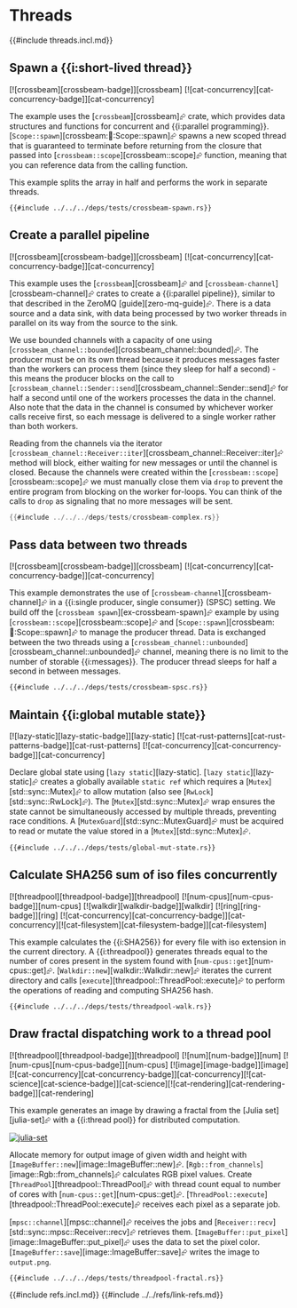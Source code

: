 # Threads

{{#include threads.incl.md}}

## Spawn a {{i:short-lived thread}}

[![crossbeam][crossbeam-badge]][crossbeam]  [![cat-concurrency][cat-concurrency-badge]][cat-concurrency]

The example uses the [`crossbeam`][crossbeam]⮳ crate, which provides data structures and functions for concurrent and {{i:parallel programming}}. [`Scope::spawn`][crossbeam::thread::Scope::spawn]⮳ spawns a new scoped thread that is guaranteed to terminate before returning from the closure that passed into [`crossbeam::scope`][crossbeam::scope]⮳ function, meaning that you can reference data from the calling function.

This example splits the array in half and performs the work in separate threads.

```rust,editable
{{#include ../../../deps/tests/crossbeam-spawn.rs}}
```

## Create a parallel pipeline

[![crossbeam][crossbeam-badge]][crossbeam]  [![cat-concurrency][cat-concurrency-badge]][cat-concurrency]

This example uses the [`crossbeam`][crossbeam]⮳ and [`crossbeam-channel`][crossbeam-channel]⮳ crates to create a {{i:parallel pipeline}}, similar to that described in the ZeroMQ [guide][zero-mq-guide]⮳. There is a data source and a data sink, with data being processed by two worker threads in parallel on its way from the source to the sink.

We use bounded channels with a capacity of one using
[`crossbeam_channel::bounded`][crossbeam_channel::bounded]⮳. The producer must be on its own thread because it produces messages faster than the workers can process them (since they sleep for half a second) - this means the producer blocks on the call to
[`crossbeam_channel::Sender::send`][crossbeam_channel::Sender::send]⮳ for half a second until one of the workers processes the data in the channel. Also note that the data in the channel is consumed by whichever worker calls receive first, so each message is delivered to a single worker rather than both workers.

Reading from the channels via the iterator
[`crossbeam_channel::Receiver::iter`][crossbeam_channel::Receiver::iter]⮳ method will block, either waiting for new messages or until the channel is closed. Because the channels were created within the [`crossbeam::scope`][crossbeam::scope]⮳ we must manually close them via `drop` to prevent the entire program from blocking on the worker for-loops. You can think of the calls to `drop` as signaling that no more messages will be sent.

```rust
{{#include ../../../deps/tests/crossbeam-complex.rs}}
```

## Pass data between two threads

[![crossbeam][crossbeam-badge]][crossbeam]  [![cat-concurrency][cat-concurrency-badge]][cat-concurrency]

This example demonstrates the use of [`crossbeam-channel`][crossbeam-channel]⮳ in a {{i:single producer, single consumer}} (SPSC) setting. We build off the [`crossbeam spawn`][ex-crossbeam-spawn]⮳ example by using
[`crossbeam::scope`][crossbeam::scope]⮳ and [`Scope::spawn`][crossbeam::thread::Scope::spawn]⮳ to manage the producer thread. Data is exchanged between the two threads using a [`crossbeam_channel::unbounded`][crossbeam_channel::unbounded]⮳ channel, meaning there is no limit to the number of storable {{i:messages}}. The producer thread sleeps for half a second in between messages.

```rust,editable
{{#include ../../../deps/tests/crossbeam-spsc.rs}}
```

## Maintain {{i:global mutable state}}

[![lazy-static][lazy-static-badge]][lazy-static]  [![cat-rust-patterns][cat-rust-patterns-badge]][cat-rust-patterns]  [![cat-concurrency][cat-concurrency-badge]][cat-concurrency]

Declare global state using [`lazy static`][lazy-static]. [`lazy static`][lazy-static]⮳
creates a globally available `static ref` which requires a [`Mutex`][std::sync::Mutex]⮳ to allow mutation (also see [`RwLock`][std::sync::RwLock]⮳). The [`Mutex`][std::sync::Mutex]⮳ wrap ensures the state cannot be simultaneously accessed by multiple threads, preventing race conditions. A [`MutexGuard`][std::sync::MutexGuard]⮳ must be acquired to read or mutate the value stored in a [`Mutex`][std::sync::Mutex]⮳.

```rust,editable
{{#include ../../../deps/tests/global-mut-state.rs}}
```

## Calculate SHA256 sum of iso files concurrently

[![threadpool][threadpool-badge]][threadpool]  [![num-cpus][num-cpus-badge]][num-cpus]  [![walkdir][walkdir-badge]][walkdir]  [![ring][ring-badge]][ring]  [![cat-concurrency][cat-concurrency-badge]][cat-concurrency][![cat-filesystem][cat-filesystem-badge]][cat-filesystem]

This example calculates the {{i:SHA256}} for every file with iso extension in the current directory. A {{i:threadpool}} generates threads equal to the number of cores present in the system found with [`num-cpus::get`][num-cpus::get]⮳. [`Walkdir::new`][walkdir::Walkdir::new]⮳ iterates the current directory and calls [`execute`][threadpool::ThreadPool::execute]⮳ to perform the operations of reading and computing SHA256 hash.

```rust,editable,no_run
{{#include ../../../deps/tests/threadpool-walk.rs}}
```

## Draw fractal dispatching work to a thread pool

[![threadpool][threadpool-badge]][threadpool]  [![num][num-badge]][num]  [![num-cpus][num-cpus-badge]][num-cpus]  [![image][image-badge]][image]  [![cat-concurrency][cat-concurrency-badge]][cat-concurrency][![cat-science][cat-science-badge]][cat-science][![cat-rendering][cat-rendering-badge]][cat-rendering]

This example generates an image by drawing a fractal from the [Julia set][julia-set]⮳ with a {{i:thread pool}} for distributed computation.

[![julia-set]( https://cloud.githubusercontent.com/assets/221000/26546700/9be34e80-446b-11e7-81dc-dd9871614ea1.png )]( https://cloud.githubusercontent.com/assets/221000/26546700/9be34e80-446b-11e7-81dc-dd9871614ea1.png )

Allocate memory for output image of given width and height with [`ImageBuffer::new`][image::ImageBuffer::new]⮳.
[`Rgb::from_channels`][image::Rgb::from_channels]⮳ calculates RGB pixel values. Create [`ThreadPool`][threadpool::ThreadPool]⮳ with thread count equal to number of cores with [`num-cpus::get`][num-cpus::get]⮳.
[`ThreadPool::execute`][threadpool::ThreadPool::execute]⮳ receives each pixel as a separate job.

[`mpsc::channel`][mpsc::channel]⮳ receives the jobs and [`Receiver::recv`][std::sync::mpsc::Receiver::recv]⮳ retrieves them.
[`ImageBuffer::put_pixel`][image::ImageBuffer::put_pixel]⮳ uses the data to set the pixel color.
[`ImageBuffer::save`][image::ImageBuffer::save]⮳ writes the image to `output.png`.

```rust,editable,no_run
{{#include ../../../deps/tests/threadpool-fractal.rs}}
```

{{#include refs.incl.md}}
{{#include ../../refs/link-refs.md}}
